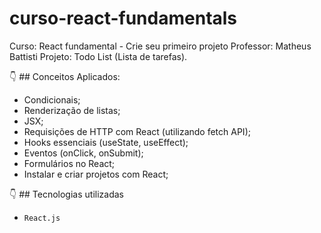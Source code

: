 # curso-react-fundamentals

Curso: React fundamental - Crie seu primeiro projeto
Professor: Matheus Battisti
Projeto: Todo List (Lista de tarefas).

:point_down: ## Conceitos Aplicados: 
- Condicionais;
- Renderização de listas;
- JSX;
- Requisições de HTTP com React (utilizando fetch API);
- Hooks essenciais (useState, useEffect);
- Eventos (onClick, onSubmit);
- Formulários no React;
- Instalar e criar projetos com React;

:point_down: ## Tecnologias utilizadas
- ``React.js``
